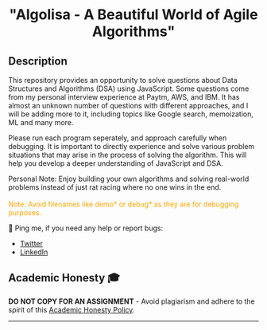 <h1 align="center">"Algolisa - A Beautiful World of Agile Algorithms"</h1>

## Description

This repository provides an opportunity to solve questions about Data Structures and Algorithms (DSA) using JavaScript. Some questions come from my personal interview experience at Paytm, AWS, and IBM. It has almost an unknown number of questions with different approaches, and I will be adding more to it, including topics like Google search, memoization, ML and many more.

Please run each program seperately, and approach carefully when debugging. It is important to directly experience and solve various problem situations that may arise in the process of solving the algorithm. This will help you develop a deeper understanding of JavaScript and DSA.

Personal Note: Enjoy building your own algorithms and solving real-world problems instead of just rat racing where no one wins in the end.
<br><br><span style="color:orange;">Note: Avoid filenames like demo* or debug* as they are for debugging purposes.</span>

🚀 Ping me, if you need any help or report bugs:

- [Twitter](https://twitter.com/sagar4nfs)
- [LinkedIn](https://www.linkedin.com/in/sagar-verma-57ba6a1b0/)

## Academic Honesty 🎓

**DO NOT COPY FOR AN ASSIGNMENT** - Avoid plagiarism and adhere to the spirit of this [Academic Honesty Policy](https://www.freecodecamp.org/news/academic-honesty-policy/).

---
